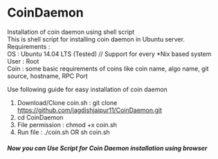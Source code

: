CoinDaemon
==========

Installation of coin daemon using shell script <br />
This is shell script for installing coin daemon in Ubuntu server. <br />
Requirements : <br />
OS : Ubuntu 14.04 LTS (Tested) // Support for every *Nix based system <br />
User :  Root <br />
Coin : some basic requirements of coins like coin name, algo name, git source, hostname, RPC Port <br />

Use following guide for easy installation of coin daemon <br />
1. Download/Clone coin.sh : git clone https://github.com/jagdishjaipur11/CoinDaemon.git <br />
2. cd CoinDaemon <br />
3. File permission : chmod +x coin.sh <br />
4. Run file : ./coin.sh OR sh coin.sh 

<h5>Now you can Use Script for Coin Daemon installation using browser</h5> <br />



